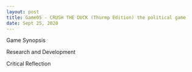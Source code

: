 ```yaml
---
layout: post
title: Game05 - CRUSH THE DUCK (Thurmp Edition) the political game  
date: Sept 25, 2020
--- 
```



  
Game Synopsis   
  
Research and Development  
  
Critical Reflection  

